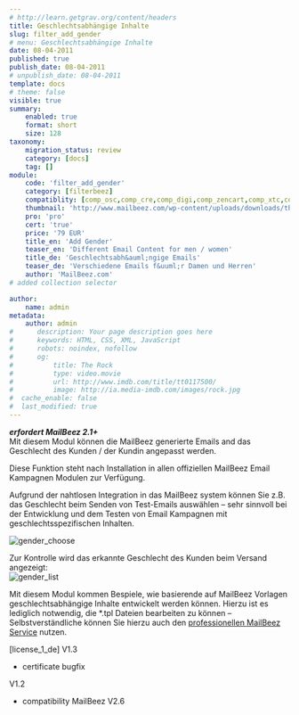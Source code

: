 ```yaml
---
# http://learn.getgrav.org/content/headers
title: Geschlechtsabhängige Inhalte
slug: filter_add_gender
# menu: Geschlechtsabhängige Inhalte
date: 08-04-2011
published: true
publish_date: 08-04-2011
# unpublish_date: 08-04-2011
template: docs
# theme: false
visible: true
summary:
    enabled: true
    format: short
    size: 128
taxonomy:
    migration_status: review
    category: [docs]
    tag: []
module:
    code: 'filter_add_gender'
    category: [filterbeez]
    compatiblity: [comp_osc,comp_cre,comp_digi,comp_zencart,comp_xtc,comp_gambio]
    thumbnail: 'http://www.mailbeez.com/wp-content/uploads/downloads/thumbnails/2011/04/icon_321.png'
    pro: 'pro'
    cert: 'true'
    price: '79 EUR'
    title_en: 'Add Gender'
    teaser_en: 'Different Email Content for men / women'
    title_de: 'Geschlechtsabh&auml;ngige Emails'
    teaser_de: 'Verschiedene Emails f&uuml;r Damen und Herren'
    author: 'MailBeez.com'
# added collection selector

author:
    name: admin
metadata:
    author: admin
#      description: Your page description goes here
#      keywords: HTML, CSS, XML, JavaScript
#      robots: noindex, nofollow
#      og:
#          title: The Rock
#          type: video.movie
#          url: http://www.imdb.com/title/tt0117500/
#          image: http://ia.media-imdb.com/images/rock.jpg
#  cache_enable: false
#  last_modified: true
---
```


***erfordert MailBeez 2.1+***  
 Mit diesem Modul können die MailBeez generierte Emails and das Geschlecht des Kunden / der Kundin angepasst werden.

Diese Funktion steht nach Installation in allen offiziellen MailBeez Email Kampagnen Modulen zur Verfügung.

Aufgrund der nahtlosen Integration in das MailBeez system können Sie z.B. das Geschlecht beim Senden von Test-Emails auswählen – sehr sinnvoll bei der Entwicklung und dem Testen von Email Kampagnen mit geschlechtsspezifischen Inhalten.

![](http://www.mailbeez.com/wp-content/uploads/2011/04/gender_choose.png "gender_choose")

Zur Kontrolle wird das erkannte Geschlecht des Kunden beim Versand angezeigt:  
![](http://www.mailbeez.com/wp-content/uploads/2011/04/gender_list.png "gender_list")

Mit diesem Modul kommen Bespiele, wie basierende auf MailBeez Vorlagen geschlechtsabhängige Inhalte entwickelt werden können. Hierzu ist es lediglich notwendig, die \*.tpl Dateien bearbeiten zu können – Selbstverständliche können Sie hierzu auch den [professionellen MailBeez Service](http://www.mailbeez.com/support/service/ "Service") nutzen.

[license\_1\_de]
V1.3
- certificate bugfix

V1.2
- compatibility MailBeez V2.6
